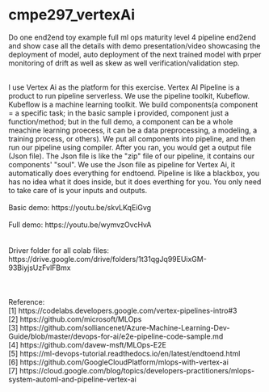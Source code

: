 # cmpe297_vertexAi
Do one end2end toy example full ml ops maturity level 4 pipeline end2end and show case all the details with demo presentation/video showcasing the deployment of model, auto deployment of the next trained model with prper monitoring of drift as well as skew as well verification/validation step.
</br>

</br>
I use Vertex Ai as the platform for this exercise. Vertex AI Pipeline is a product to run pipeline serverless. We use the pipeline toolkit, Kubeflow. Kubeflow is a machine learning toolkit. We build components(a component = a specific task; in the basic sample i provided, component just a function/method; but in the full demo, a component can be a whole meachine learning proecess, it can be a data preprocessing, a modeling, a training process, or others). We put all components into pipeline, and then run our pipeline using compiler. After you ran, you would get a output file (Json file). The Json file is like the "zip" file of our pipeline, it contains our components' "soul". We use the Json file as pipeline for Vertex Ai, it automatically does everything for endtoend. Pipeline is like a blackbox, you has no idea what it does inside, but it does everthing for you. You only need to take care of is your inputs and outputs.
</br>
</br>
Basic demo: https://youtu.be/skvLKqEiGvg </br>
</br>
Full demo: https://youtu.be/wymvzOvcHvA </br>
</br>
</br>
Driver folder for all colab files: https://drive.google.com/drive/folders/1t31qgJq99EUixGM-93BiyjsUzFvlFBmx </br>
</br>
</br>
</br>
Reference: </br>
[1] https://codelabs.developers.google.com/vertex-pipelines-intro#3 </br>
[2] https://github.com/microsoft/MLOps </br>
[3] https://github.com/solliancenet/Azure-Machine-Learning-Dev-Guide/blob/master/devops-for-ai/e2e-pipeline-code-sample.md </br>
[4] https://github.com/davew-msft/MLOps-E2E  </br>
[5] https://ml-devops-tutorial.readthedocs.io/en/latest/endtoend.html </br>
[6] https://github.com/GoogleCloudPlatform/mlops-with-vertex-ai </br>
[7] https://cloud.google.com/blog/topics/developers-practitioners/mlops-system-automl-and-pipeline-vertex-ai </br>


